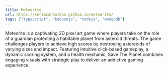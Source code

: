 ```yaml
---
title: Meteorite
url: https://kerimcanbalkan.github.io/meteorite/
tags: ["typescript", "kaboomjs", "nodejs", "mongodb"]
---
```


Meteorite is a captivating 2D pixel art game where players take on the role of a guardian protecting a habitable planet from asteroid threats. The game challenges players to achieve high scores by destroying astereoids of varying sizes and impact. Featuring intuitive click-based gameplay, a dynamic scoring system, and a health mechanic, Save The Planet combines engaging visuals with strategic play to deliver an addictive gaming experience.
